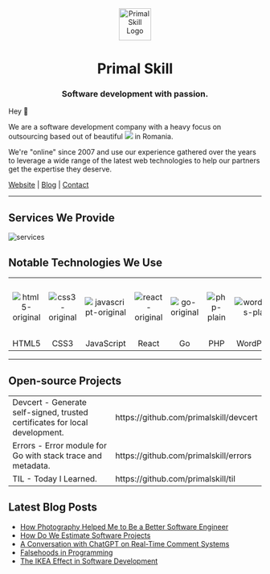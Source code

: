 <div align="center">

<img src="https://github.com/primalskill/til/assets/489775/96abd783-d402-4044-ab4b-26c4691ebcdc" alt="Primal Skill Logo" width="64" height="64" />

# Primal Skill

### Software development with passion.

</div>

Hey 👋 

We are a software development company with a heavy focus on outsourcing based out of beautiful <img src="https://github.com/primalskill/.github/assets/489775/52843ffc-6f89-4d83-b6c0-4563de93f1a6" /> in Romania.

We're "online" since 2007 and use our experience gathered over the years to leverage a wide range of the latest web technologies to help our partners get the expertise they deserve.

[Website](https://primalskill.com) | [Blog](https://primalskill.blog) | [Contact](mailto:office@primalskill.com)

---

## Services We Provide

![services](https://github.com/primalskill/.github/assets/489775/f6b96378-8ac6-407c-ac89-e3a60aa858b5)

## Notable Technologies We Use

<table>
<tr>
<td align="center">
  
![html5-original](https://github.com/primalskill/.github/assets/489775/cbfccff8-62f9-4f80-b869-0e7bbdf5a452)

</td>
<td align="center">
  
![css3-original](https://github.com/primalskill/.github/assets/489775/dcd477b9-2401-4df8-ac34-f14470b420cd)

</td>
<td align="center">
  
![javascript-original](https://github.com/primalskill/.github/assets/489775/da62e448-bb71-4a74-b224-a40b02c49627)

</td>
<td align="center">

![react-original](https://github.com/primalskill/.github/assets/489775/70e3c505-93c4-45af-adf5-e004db7d51ff)

</td>
<td align="center">

![go-original](https://github.com/primalskill/.github/assets/489775/def010f9-ddc1-47da-a1ec-7ae6f7265b39)
  
</td>
<td align="center">

![php-plain](https://github.com/primalskill/.github/assets/489775/50e8324e-80a6-4d81-91e4-0485e7c7f93e)

</td>
<td align="center">
  
![wordpress-plain](https://github.com/primalskill/.github/assets/489775/88da1d41-2868-4e72-afb7-7dfb43fbc218)

</td>
<td align="center">

![nodejs-original-wordmark](https://github.com/primalskill/.github/assets/489775/e763b209-ca0f-40f8-8ed0-b502bb4bb866)

</td>
<td align="center">

![flutter-original](https://github.com/primalskill/.github/assets/489775/2a076aab-bbb0-4e7d-a1d9-bd4522aa28f5)

</td>
<td align="center">

![postgresql-plain](https://github.com/primalskill/.github/assets/489775/429edc45-9d0f-4306-ae6c-43fb02304f1d)
  
</td>
<td align="center">
  
![mysql-plain-wordmark](https://github.com/primalskill/.github/assets/489775/94b49324-63e2-4fe5-b5f5-5b828238aade)

</td>
</tr>
<tr>
<td align="center">HTML5</td>
<td align="center">CSS3</td>
<td align="center">JavaScript</td>
<td align="center">React</td>
<td align="center">Go</td>
<td align="center">PHP</td>
<td align="center">WordPress</td>
<td align="center">Node.js</td>
<td align="center">Flutter</td>
<td align="center">PostgreSQL</td>
<td align="center">MySQL</td>

</tr>
</table>

---

## Open-source Projects

<table>
  <tr>
    <td>Devcert - Generate self-signed, trusted certificates for local development.</td>
    <td>https://github.com/primalskill/devcert</td>
  </tr>
  <tr>
    <td>Errors - Error module for Go with stack trace and metadata.</td>
    <td>https://github.com/primalskill/errors</td>
  </tr>
  <tr>
    <td>TIL - Today I Learned.</td>
    <td>https://github.com/primalskill/til</td>
  </tr>
</table>

## Latest Blog Posts

- [How Photography Helped Me to Be a Better Software Engineer](https://primalskill.blog/how-photography-helped-me-to-be-a-better-software-engineer)
- [How Do We Estimate Software Projects](https://primalskill.blog/how-do-we-estimate-software-projects)
- [A Conversation with ChatGPT on Real-Time Comment Systems](https://primalskill.blog/a-conversation-with-chatgpt-on-real-time-comment-systems)
- [Falsehoods in Programming](https://primalskill.blog/falsehoods-in-programming)
- [The IKEA Effect in Software Development](https://primalskill.blog/the-ikea-effect-in-software-development)

